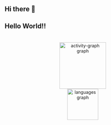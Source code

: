 ## Hi there 👋

<h2 align="left">Hello World!!</h2>

###

<br clear="both">

<div align="center">
  <img src="https://github-readme-activity-graph.vercel.app/graph?username=randi-raharja&radius=16&theme=dracula&area=true&order=5&hide_title=false&hide_border=true" height="150" alt="activity-graph graph" /> <br>
  <img src="https://github-readme-stats.vercel.app/api/top-langs?username=randi-raharja&locale=en&hide_title=true&layout=compact&card_width=320&langs_count=10&theme=dracula&hide_border=true&order=2" height="100" alt="languages graph"  />
</div>

###

<!--
**randi-raharja/randi-raharja** is a ✨ _special_ ✨ repository because its `README.md` (this file) appears on your GitHub profile.

Here are some ideas to get you started:

- 🔭 I’m currently working on ...
- 🌱 I’m currently learning ...
- 👯 I’m looking to collaborate on ...
- 🤔 I’m looking for help with ...
- 💬 Ask me about ...
- 📫 How to reach me: ...
- 😄 Pronouns: ...
- ⚡ Fun fact: ...
-->
